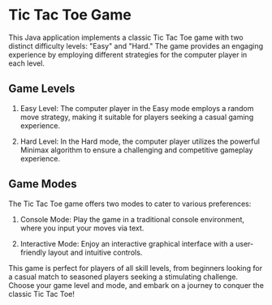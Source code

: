 # Tic Tac Toe Game

This Java application implements a classic Tic Tac Toe game with two distinct difficulty levels: "Easy" and "Hard." The game provides an engaging experience by employing different strategies for the computer player in each level.

## Game Levels

1. Easy Level: The computer player in the Easy mode employs a random move strategy, making it suitable for players seeking a casual gaming experience.

2. Hard Level: In the Hard mode, the computer player utilizes the powerful Minimax algorithm to ensure a challenging and competitive gameplay experience.

## Game Modes

The Tic Tac Toe game offers two modes to cater to various preferences:

1. Console Mode: Play the game in a traditional console environment, where you input your moves via text.

2. Interactive Mode: Enjoy an interactive graphical interface with a user-friendly layout and intuitive controls.

This game is perfect for players of all skill levels, from beginners looking for a casual match to seasoned players seeking a stimulating challenge. Choose your game level and mode, and embark on a journey to conquer the classic Tic Tac Toe!
